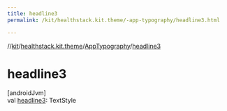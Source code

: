 ```yaml
---
title: headline3
permalink: /kit/healthstack.kit.theme/-app-typography/headline3.html

---
```

//[kit](../../../index.html)/[healthstack.kit.theme](../index.html)/[AppTypography](index.html)/[headline3](headline3.html)



# headline3



[androidJvm]\
val [headline3](headline3.html): TextStyle





